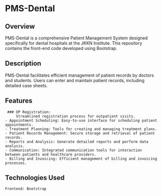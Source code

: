 # PMS-Dental

## Overview

PMS-Dental is a comprehensive Patient Management System designed specifically for dental hospitals at the JKKN Institute. This repository contains the front-end code developed using Bootstrap.

## Description

PMS-Dental facilitates efficient management of patient records by doctors and students. Users can enter and maintain patient records, including detailed case sheets.

## Features

     ### OP Registration:
         Streamlined registration process for outpatient visits.
    - Appointment Scheduling: Easy-to-use interface for scheduling patient appointments.
    - Treatment Planning: Tools for creating and managing treatment plans.
    - Patient Records Management: Secure storage and retrieval of patient records.
    - Reports and Analysis: Generate detailed reports and perform data analysis.
    - Communication: Integrated communication tools for interaction between patients and healthcare providers.
    - Billing and Invoicing: Efficient management of billing and invoicing processes.

## Technologies Used

    Frontend: Bootstrap

